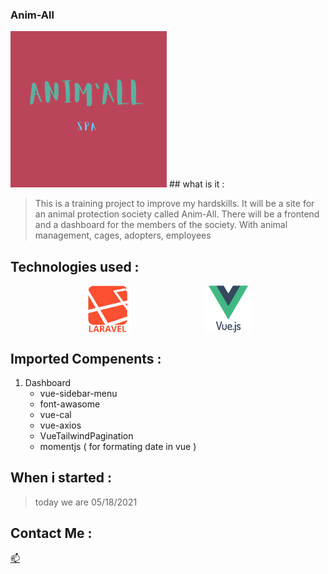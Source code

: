### Anim-All
<img src="https://github.com/Delvaux1986/anim-all/blob/main/resources/js/Layouts/logo/logoLogin.png?raw=true" alt="logo" style="width:250px;height:250px; margin:auto auto;"/>
## what is it :

> This is a training project to improve my hardskills.
>It will be a site for an animal protection society called Anim-All.
>There will be a frontend and a dashboard for the members of the society.
>With animal management, cages, adopters, employees 

## Technologies used :

<div style="display:flex;flex-direction:row; justify-content:space-evenly;"> 
    <img src="https://raw.githubusercontent.com/devicons/devicon/7a4ca8aa871d6dca81691e018d31eed89cb70a76/icons/laravel/laravel-plain-wordmark.svg" width="75" height="75" style="display:flex;"/>
    <img src="https://raw.githubusercontent.com/devicons/devicon/7a4ca8aa871d6dca81691e018d31eed89cb70a76/icons/vuejs/vuejs-original-wordmark.svg" width="75" height="75" />
</div>

## Imported Compenents : 
1. Dashboard
    * vue-sidebar-menu
    * font-awasome
    * vue-cal
    * vue-axios
    * VueTailwindPagination
    * momentjs ( for formating date in vue )

## When i started : 

> today we are 05/18/2021 

## Contact Me :
[:mailbox:](mailto:delvaux.robby@protonmail.com)
